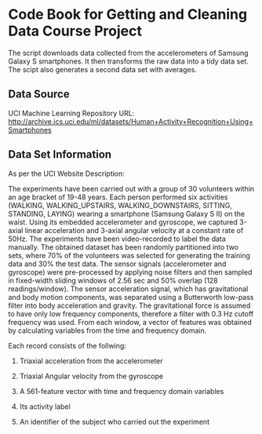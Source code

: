 # Code Book for Getting and Cleaning Data Course Project

The script downloads data collected from the accelerometers of Samsung Galaxy S smartphones. It then transforms the raw data into a tidy data set. The scipt also generates a second data set with averages.

## Data Source

UCI Machine Learning Repository
URL: http://archive.ics.uci.edu/ml/datasets/Human+Activity+Recognition+Using+Smartphones 

## Data Set Information
As per the UCI Website Description:
 
The experiments have been carried out with a group of 30 volunteers within an age bracket of 19-48 years. Each person performed six activities (WALKING, WALKING_UPSTAIRS, WALKING_DOWNSTAIRS, SITTING, STANDING, LAYING) wearing a smartphone (Samsung Galaxy S II) on the waist. Using its embedded accelerometer and gyroscope, we captured 3-axial linear acceleration and 3-axial angular velocity at a constant rate of 50Hz. The experiments have been video-recorded to label the data manually. The obtained dataset has been randomly partitioned into two sets, where 70% of the volunteers was selected for generating the training data and 30% the test data. 
The sensor signals (accelerometer and gyroscope) were pre-processed by applying noise filters and then sampled in fixed-width sliding windows of 2.56 sec and 50% overlap (128 readings/window). The sensor acceleration signal, which has gravitational and body motion components, was separated using a Butterworth low-pass filter into body acceleration and gravity. The gravitational force is assumed to have only low frequency components, therefore a filter with 0.3 Hz cutoff frequency was used. From each window, a vector of features was obtained by calculating variables from the time and frequency domain.

Each record consists of the follwing:
1. Triaxial acceleration from the accelerometer

2. Triaxial Angular velocity from the gyroscope 

3. A 561-feature vector with time and frequency domain variables 

4. Its activity label 

5. An identifier of the subject who carried out the experiment



